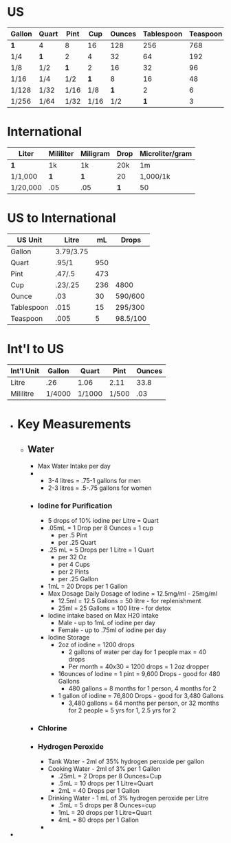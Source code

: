 
# US
| Gallon | Quart | Pint | Cup  | Ounces | Tablespoon | Teaspoon |
| ------ | ----- | ---- | ---- | ------ | ---------- | -------- |
| **1**      | 4     | 8    | 16   | 128    | 256        | 768      |
| 1/4    | **1**     | 2    | 4    | 32     | 64         | 192      |
| 1/8    | 1/2   | **1**    | 2    | 16     | 32         | 96       |
| 1/16   | 1/4   | 1/2  | **1**    | 8      | 16         | 48       |
| 1/128  | 1/32  | 1/16 | 1/8  | **1**      | 2          | 6        |
| 1/256  | 1/64  | 1/32 | 1/16 | 1/2    | **1**          | 3        |
# International
| Liter    | Mililiter | Miligram | Drop | Microliter/gram |
| -------- | --------- | -------- | ---- | --------------- |
| **1**        | 1k        | 1k       | 20k  | 1m              |
| 1/1,000  | **1**         | **1**        | 20   | 1,000/1k        |
| 1/20,000 | .05       | .05      | **1**    | 50              |
# US to International
| US Unit    | Litre     | mL  | Drops    |
| ---------- | --------- | --- | -------- |
| Gallon     | 3.79/3.75 |     |          |
| Quart      | .95/1     | 950 |          |
| Pint       | .47/.5    | 473 |          |
| Cup        | .23/.25   | 236 | 4800     |
| Ounce      | .03       | 30  | 590/600  |
| Tablespoon | .015      | 15  | 295/300  |
| Teaspoon   | .005      | 5   | 98.5/100 |
# Int'l to US
| Int'l Unit | Gallon | Quart  | Pint  | Ounces |
| ---------- | ------ | ------ | ----- | ------ |
| Litre      | .26    | 1.06   | 2.11  | 33.8   |
| Mililitre  | 1/4000 | 1/1000 | 1/500 | .03    |


- # Key Measurements
	- ## Water
		- Max Water Intake per day
		- 
			- 3-4 litres = .75-1 gallons for men
			- 2-3 litres = .5-.75 gallons for women
		- ### Iodine for Purification
			- 5 drops of 10% iodine per Litre = Quart
			- .05mL = 1 Drop per 8 Ounces = 1 cup
				- per .5 Pint
				- per .25 Quart
			- .25 mL = 5 Drops per 1 Litre = 1 Quart
				- per 32 Oz
				- per 4 Cups
				- per 2 Pints
				- per .25 Gallon
			- 1mL = 20 Drops per 1 Gallon
			- Max Dosage Daily Dosage of Iodine = 12.5mg/ml - 25mg/ml
				- 12.5ml = 12.5 Gallons = 50 litre - for replenishment
				- 25ml = 25 Gallons = 100 litre - for detox
			- Iodine intake based on Max H20 intake
				- Male - up to 1mL of iodine per day
				- Female - up to .75ml of iodine per day
			- Iodine Storage
				- 2oz of iodine = 1200 drops
					- 2 gallons of water per day for 1 people max = 40 drops
					- Per month = 40x30 = 1200 drops = 1 2oz dropper
				- 16ounces of Iodine = 1 pint = 9,600 Drops - good for 480 Gallons
					- 480 gallons = 8 months for 1 person, 4 months for 2
				- 1 gallon of iodine = 76,800 Drops - good for 3,480 Gallons
					- 3,480 gallons = 64 months per person, or 32 months for 2 people = 5 yrs for 1, 2.5 yrs for 2
		- ### Chlorine
		- ### Hydrogen Peroxide
			- Tank Water -  2ml of 35% hydrogen peroxide per gallon
			- Cooking Water - 2ml of 3% per 1 Gallon
				- .25mL = 2 Drops per 8 Ounces=Cup
				- .5mL = 10 drops per 1 Litre=Quart
				- 2mL = 40 Drops per 1 Gallon
			- Drinking Water - 1 mL of 3% hydrogen peroxide per Litre
				- .5mL = 5 drops per 8 Ounces=cup
				- 1mL = 20 drops per 1 Litre=Quart
				- 4mL = 80 drops per 1 Gallon
			-
-